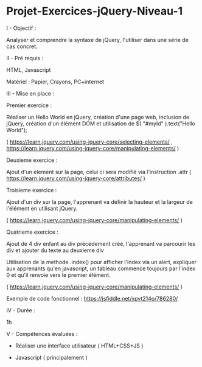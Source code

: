 # Projet-Exercices-jQuery-Niveau-1

 I - Objectif :

Analyser et comprendre la syntaxe de jQuery, l'utiliser dans une série de cas concret.


II - Pré requis :

HTML, Javascript

Matériel : Papier, Crayons, PC+internet


III - Mise en place :

Premier exercice :

Réaliser un Hello World en jQuery, création d'une page web, inclusion de jQuery, création d'un élément DOM et utilisation de $( "#myId" ).text("Hello World");

( https://learn.jquery.com/using-jquery-core/selecting-elements/ , https://learn.jquery.com/using-jquery-core/manipulating-elements/ )

Deuxieme exercice :

Ajout d'un element <a> sur la page, celui ci sera modifié via l'instruction .attr ( https://learn.jquery.com/using-jquery-core/attributes/ )


Troisieme exercice :

Ajout d'un div sur la page, l'apprenant va définir la hauteur et la largeur de l'élément en utilisant jQuery.

( https://learn.jquery.com/using-jquery-core/manipulating-elements/ )


Quatrieme exercice :

Ajout de 4 div enfant au div précédement créé, l'apprenant va parcourir les div et ajouter du texte au deuxieme div

Utilisation de la methode .index() pour afficher l'index via un alert, expliquer aux apprenants qu'en javascript, un tableau commence toujours par l'index 0 et qu'il renvoie vers le premier élément.

( https://learn.jquery.com/using-jquery-core/manipulating-elements/ )

Exemple de code fonctionnel : https://jsfiddle.net/xpvt214o/786280/



IV - Durée :

1h

V - Compétences évaluées :

- Réaliser une interface utilisateur ( HTML+CSS+JS )

- Javascript ( principalement ) 
